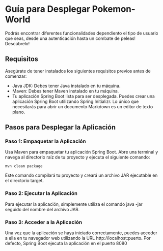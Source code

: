 # Guía para Desplegar Pokemon-World

Podrás encontrar diferentes funcionalidades dependiento el tipo de usuario que seas, desde una autenticación hasta un combate de peleas! Descúbrelo!

## Requisitos

Asegúrate de tener instalados los siguientes requisitos previos antes de comenzar:

- Java JDK: Debes tener Java instalado en tu máquina.
- Maven: Debes tener Maven instalado en tu máquina.
- Tu aplicación Spring Boot lista para ser desplegada. Puedes crear una aplicación Spring Boot utilizando Spring Initializr.
Lo único que necesitarás para abrir un documento Markdown es un editor de texto plano.


## Pasos para Desplegar la Aplicación

### Paso 1: Empaquetar la Aplicación

Usa Maven para empaquetar tu aplicación Spring Boot. Abre una terminal y navega al directorio raíz de tu proyecto y ejecuta el siguiente comando:

`mvn clean package`

Este comando compilará tu proyecto y creará un archivo JAR ejecutable en el directorio target.

### Paso 2: Ejecutar la Aplicación

Para ejecutar la aplicación, simplemente utiliza el comando java -jar seguido del nombre del archivo JAR.

### Paso 3: Acceder a la Aplicación
Una vez que la aplicación se haya iniciado correctamente, puedes acceder a ella en tu navegador web utilizando la URL http://localhost:puerto. Por defecto, Spring Boot ejecuta la aplicación en el puerto 8080


